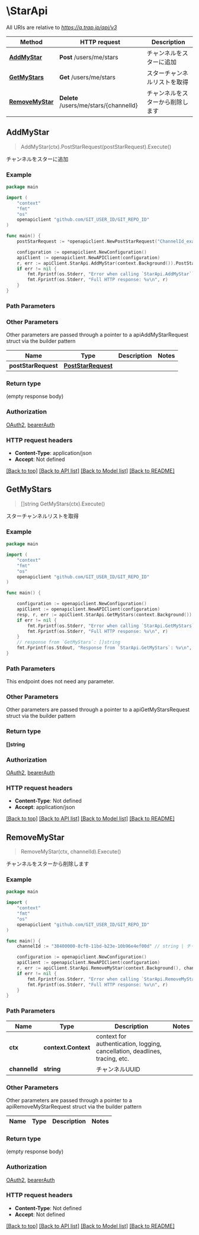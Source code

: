 # \StarApi

All URIs are relative to *https://q.trap.jp/api/v3*

Method | HTTP request | Description
------------- | ------------- | -------------
[**AddMyStar**](StarApi.md#AddMyStar) | **Post** /users/me/stars | チャンネルをスターに追加
[**GetMyStars**](StarApi.md#GetMyStars) | **Get** /users/me/stars | スターチャンネルリストを取得
[**RemoveMyStar**](StarApi.md#RemoveMyStar) | **Delete** /users/me/stars/{channelId} | チャンネルをスターから削除します



## AddMyStar

> AddMyStar(ctx).PostStarRequest(postStarRequest).Execute()

チャンネルをスターに追加



### Example

```go
package main

import (
    "context"
    "fmt"
    "os"
    openapiclient "github.com/GIT_USER_ID/GIT_REPO_ID"
)

func main() {
    postStarRequest := *openapiclient.NewPostStarRequest("ChannelId_example") // PostStarRequest |  (optional)

    configuration := openapiclient.NewConfiguration()
    apiClient := openapiclient.NewAPIClient(configuration)
    r, err := apiClient.StarApi.AddMyStar(context.Background()).PostStarRequest(postStarRequest).Execute()
    if err != nil {
        fmt.Fprintf(os.Stderr, "Error when calling `StarApi.AddMyStar``: %v\n", err)
        fmt.Fprintf(os.Stderr, "Full HTTP response: %v\n", r)
    }
}
```

### Path Parameters



### Other Parameters

Other parameters are passed through a pointer to a apiAddMyStarRequest struct via the builder pattern


Name | Type | Description  | Notes
------------- | ------------- | ------------- | -------------
 **postStarRequest** | [**PostStarRequest**](PostStarRequest.md) |  | 

### Return type

 (empty response body)

### Authorization

[OAuth2](../README.md#OAuth2), [bearerAuth](../README.md#bearerAuth)

### HTTP request headers

- **Content-Type**: application/json
- **Accept**: Not defined

[[Back to top]](#) [[Back to API list]](../README.md#documentation-for-api-endpoints)
[[Back to Model list]](../README.md#documentation-for-models)
[[Back to README]](../README.md)


## GetMyStars

> []string GetMyStars(ctx).Execute()

スターチャンネルリストを取得



### Example

```go
package main

import (
    "context"
    "fmt"
    "os"
    openapiclient "github.com/GIT_USER_ID/GIT_REPO_ID"
)

func main() {

    configuration := openapiclient.NewConfiguration()
    apiClient := openapiclient.NewAPIClient(configuration)
    resp, r, err := apiClient.StarApi.GetMyStars(context.Background()).Execute()
    if err != nil {
        fmt.Fprintf(os.Stderr, "Error when calling `StarApi.GetMyStars``: %v\n", err)
        fmt.Fprintf(os.Stderr, "Full HTTP response: %v\n", r)
    }
    // response from `GetMyStars`: []string
    fmt.Fprintf(os.Stdout, "Response from `StarApi.GetMyStars`: %v\n", resp)
}
```

### Path Parameters

This endpoint does not need any parameter.

### Other Parameters

Other parameters are passed through a pointer to a apiGetMyStarsRequest struct via the builder pattern


### Return type

**[]string**

### Authorization

[OAuth2](../README.md#OAuth2), [bearerAuth](../README.md#bearerAuth)

### HTTP request headers

- **Content-Type**: Not defined
- **Accept**: application/json

[[Back to top]](#) [[Back to API list]](../README.md#documentation-for-api-endpoints)
[[Back to Model list]](../README.md#documentation-for-models)
[[Back to README]](../README.md)


## RemoveMyStar

> RemoveMyStar(ctx, channelId).Execute()

チャンネルをスターから削除します



### Example

```go
package main

import (
    "context"
    "fmt"
    "os"
    openapiclient "github.com/GIT_USER_ID/GIT_REPO_ID"
)

func main() {
    channelId := "38400000-8cf0-11bd-b23e-10b96e4ef00d" // string | チャンネルUUID

    configuration := openapiclient.NewConfiguration()
    apiClient := openapiclient.NewAPIClient(configuration)
    r, err := apiClient.StarApi.RemoveMyStar(context.Background(), channelId).Execute()
    if err != nil {
        fmt.Fprintf(os.Stderr, "Error when calling `StarApi.RemoveMyStar``: %v\n", err)
        fmt.Fprintf(os.Stderr, "Full HTTP response: %v\n", r)
    }
}
```

### Path Parameters


Name | Type | Description  | Notes
------------- | ------------- | ------------- | -------------
**ctx** | **context.Context** | context for authentication, logging, cancellation, deadlines, tracing, etc.
**channelId** | **string** | チャンネルUUID | 

### Other Parameters

Other parameters are passed through a pointer to a apiRemoveMyStarRequest struct via the builder pattern


Name | Type | Description  | Notes
------------- | ------------- | ------------- | -------------


### Return type

 (empty response body)

### Authorization

[OAuth2](../README.md#OAuth2), [bearerAuth](../README.md#bearerAuth)

### HTTP request headers

- **Content-Type**: Not defined
- **Accept**: Not defined

[[Back to top]](#) [[Back to API list]](../README.md#documentation-for-api-endpoints)
[[Back to Model list]](../README.md#documentation-for-models)
[[Back to README]](../README.md)

